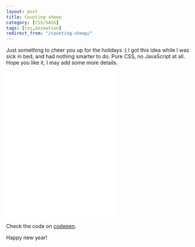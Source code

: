 ```yaml
---
layout: post
title: Counting sheep
category: [CSS/SASS]
tags: [css,animation]
redirect_from: "/counting-sheep/"
---
```


Just something to cheer you up for the holidays :)
I got this idea while I was sick in bed, and had nothing smarter to do.
Pure CSS, no JavaScript at all. Hope you like it, I may add some more details.

<iframe
height='400px'
scrolling='no'
src='//codepen.io/stanko/embed/BQgZda/?height=400&theme-id=light&default-tab=result' frameborder='no'
allowtransparency='true'
allowfullscreen='true'>
See the Pen <a href='http://codepen.io/stanko/pen/BQgZda/'>Counting sheep</a> by Stanko (<a href='http://codepen.io/stanko'>@stanko</a>) on <a href='http://codepen.io'>CodePen</a>.
</iframe>

Check the code on [codepen](http://codepen.io/stanko/pen/BQgZda/).

Happy new year!
